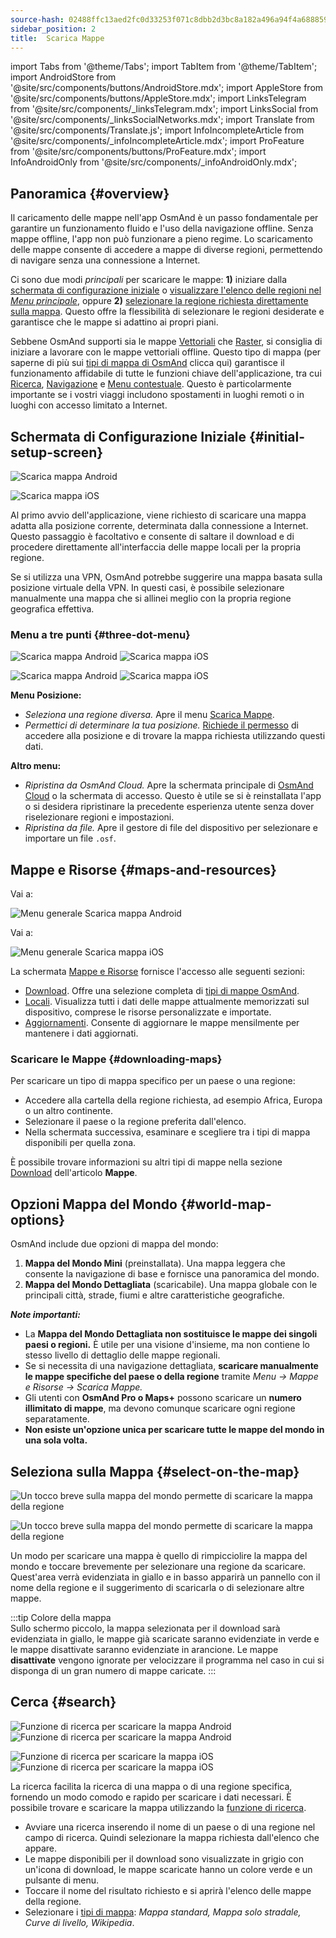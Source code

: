 ```yaml
---
source-hash: 02488ffc13aed2fc0d33253f071c8dbb2d3bc8a182a496a94f4a68885929b5dd
sidebar_position: 2
title:  Scarica Mappe
---
```


import Tabs from '@theme/Tabs';
import TabItem from '@theme/TabItem';
import AndroidStore from '@site/src/components/buttons/AndroidStore.mdx';
import AppleStore from '@site/src/components/buttons/AppleStore.mdx';
import LinksTelegram from '@site/src/components/_linksTelegram.mdx';
import LinksSocial from '@site/src/components/_linksSocialNetworks.mdx';
import Translate from '@site/src/components/Translate.js';
import InfoIncompleteArticle from '@site/src/components/_infoIncompleteArticle.mdx';
import ProFeature from '@site/src/components/buttons/ProFeature.mdx';
import InfoAndroidOnly from '@site/src/components/_infoAndroidOnly.mdx';



## Panoramica {#overview}

Il caricamento delle mappe nell'app OsmAnd è un passo fondamentale per garantire un funzionamento fluido e l'uso della navigazione offline. Senza mappe offline, l'app non può funzionare a pieno regime. Lo scaricamento delle mappe consente di accedere a mappe di diverse regioni, permettendo di navigare senza una connessione a Internet.  

Ci sono due modi *principali* per scaricare le mappe: **1)** iniziare dalla [schermata di configurazione iniziale](#initial-setup-screen) o [visualizzare l'elenco delle regioni nel *Menu principale*](#maps-and-resources), oppure **2)** [selezionare la regione richiesta direttamente sulla mappa](#select-on-the-map). Questo offre la flessibilità di selezionare le regioni desiderate e garantisce che le mappe si adattino ai propri piani.  

Sebbene OsmAnd supporti sia le mappe [Vettoriali](../map/vector-maps.md) che [Raster](../map/raster-maps.md), si consiglia di iniziare a lavorare con le mappe vettoriali offline. Questo tipo di mappa (per saperne di più sui [tipi di mappa di OsmAnd](../personal/maps-resources.md#map-types) clicca qui) garantisce il funzionamento affidabile di tutte le funzioni chiave dell'applicazione, tra cui [Ricerca](../search/index.md), [Navigazione](../navigation/index.md) e [Menu contestuale](../map/map-context-menu.md). Questo è particolarmente importante se i vostri viaggi includono spostamenti in luoghi remoti o in luoghi con accesso limitato a Internet.


## Schermata di Configurazione Iniziale {#initial-setup-screen}

<Tabs groupId="operating-systems" queryString="current-os">

<TabItem value="android" label="Android">

![Scarica mappa Android](@site/static/img/steps/start_screen_first_screen_andr.png)

</TabItem>

<TabItem value="ios" label="iOS">

![Scarica mappa iOS](@site/static/img/steps/start_screen_first_screen_ios.png)

</TabItem>

</Tabs>

Al primo avvio dell'applicazione, viene richiesto di scaricare una mappa adatta alla posizione corrente, determinata dalla connessione a Internet. Questo passaggio è facoltativo e consente di saltare il download e di procedere direttamente all'interfaccia delle mappe locali per la propria regione.  

Se si utilizza una VPN, OsmAnd potrebbe suggerire una mappa basata sulla posizione virtuale della VPN. In questi casi, è possibile selezionare manualmente una mappa che si allinei meglio con la propria regione geografica effettiva.  


### Menu a tre punti {#three-dot-menu}

<Tabs groupId="operating-systems" queryString="current-os">

<TabItem value="android" label="Android">

![Scarica mappa Android](@site/static/img/steps/start_screen_first_screen_location_andr.png)   ![Scarica mappa iOS](@site/static/img/steps/start_screen_first_screen_other_andr.png)

</TabItem>

<TabItem value="ios" label="iOS">

![Scarica mappa Android](@site/static/img/steps/start_screen_first_screen_location_ios.png)   ![Scarica mappa iOS](@site/static/img/steps/start_screen_first_screen_other_ios.png)

</TabItem>

</Tabs>

**Menu Posizione:**

- *Seleziona una regione diversa.* Apre il menu [Scarica Mappe](#maps-and-resources).
- *Permettici di determinare la tua posizione.* [Richiede il permesso](../start-with/first-steps.md#permission-to-access-the-location) di accedere alla posizione e di trovare la mappa richiesta utilizzando questi dati.

**Altro menu:**

- *Ripristina da OsmAnd Cloud.* Apre la schermata principale di [OsmAnd Cloud](../personal/osmand-cloud.md) o la schermata di accesso. Questo è utile se si è reinstallata l'app o si desidera ripristinare la precedente esperienza utente senza dover riselezionare regioni e impostazioni.
- *Ripristina da file.* Apre il gestore di file del dispositivo per selezionare e importare un file `.osf`.  


## Mappe e Risorse {#maps-and-resources}

<Tabs groupId="operating-systems" queryString="current-os">

<TabItem value="android" label="Android">

Vai a: *<Translate android="true" ids="shared_string_menu,maps_and_resources,downloads"/>*

![Menu generale Scarica mappa Android](@site/static/img/personal/maps/download_menu_andr.png)  

</TabItem>

<TabItem value="ios" label="iOS">

Vai a: *<Translate ios="true" ids="shared_string_menu,res_mapsres"/>*

![Menu generale Scarica mappa iOS](@site/static/img/personal/maps/download_menu_ios.png)

</TabItem>

</Tabs>

La schermata [Mappe e Risorse](../personal/maps-resources.md) fornisce l'accesso alle seguenti sezioni:

- [Download](../personal/maps-resources.md#downloads-menu). Offre una selezione completa di [tipi di mappe OsmAnd](../personal/maps-resources.md#map-types).
- [Locali](../personal/maps-resources.md#local-menu). Visualizza tutti i dati delle mappe attualmente memorizzati sul dispositivo, comprese le risorse personalizzate e importate.
- [Aggiornamenti](../personal/maps-resources.md#updates-menu). Consente di aggiornare le mappe mensilmente per mantenere i dati aggiornati.

### Scaricare le Mappe {#downloading-maps}

Per scaricare un tipo di mappa specifico per un paese o una regione:

- Accedere alla cartella della regione richiesta, ad esempio Africa, Europa o un altro continente.
- Selezionare il paese o la regione preferita dall'elenco.
- Nella schermata successiva, esaminare e scegliere tra i tipi di mappa disponibili per quella zona.

È possibile trovare informazioni su altri tipi di mappe nella sezione [Download](../personal/maps-resources.md#downloads-menu) dell'articolo **Mappe**.

## Opzioni Mappa del Mondo {#world-map-options}

OsmAnd include due opzioni di mappa del mondo:  

1. **Mappa del Mondo Mini** (preinstallata). Una mappa leggera che consente la navigazione di base e fornisce una panoramica del mondo.  
2. **Mappa del Mondo Dettagliata** (scaricabile). Una mappa globale con le principali città, strade, fiumi e altre caratteristiche geografiche.

***Note importanti:***

- La **Mappa del Mondo Dettagliata non sostituisce le mappe dei singoli paesi o regioni.** È utile per una visione d'insieme, ma non contiene lo stesso livello di dettaglio delle mappe regionali.  
- Se si necessita di una navigazione dettagliata, **scaricare manualmente le mappe specifiche del paese o della regione** tramite *Menu → Mappe e Risorse → Scarica Mappe.*
- Gli utenti con **OsmAnd Pro o Maps+** possono scaricare un **numero illimitato di mappe**, ma devono comunque scaricare ogni regione separatamente.  
- **Non esiste un'opzione unica per scaricare tutte le mappe del mondo in una sola volta.**


## Seleziona sulla Mappa {#select-on-the-map}

<Tabs groupId="operating-systems" queryString="current-os">

<TabItem value="android" label="Android">

![Un tocco breve sulla mappa del mondo permette di scaricare la mappa della regione](@site/static/img/map/download_region_map_via_worldmap.png)

</TabItem>

<TabItem value="ios" label="iOS">

![Un tocco breve sulla mappa del mondo permette di scaricare la mappa della regione](@site/static/img/settings/download_region_map_via_worldmap_ios.png)

</TabItem>

</Tabs>

Un modo per scaricare una mappa è quello di rimpicciolire la mappa del mondo e toccare brevemente per selezionare una regione da scaricare. Quest'area verrà evidenziata in giallo e in basso apparirà un pannello con il nome della regione e il suggerimento di scaricarla o di selezionare altre mappe.  

:::tip Colore della mappa  
Sullo schermo piccolo, la mappa selezionata per il download sarà evidenziata in giallo, le mappe già scaricate saranno evidenziate in verde e le mappe disattivate saranno evidenziate in arancione. Le mappe **disattivate** vengono ignorate per velocizzare il programma nel caso in cui si disponga di un gran numero di mappe caricate.
:::

## Cerca {#search}

<Tabs groupId="operating-systems" queryString="current-os">

<TabItem value="android" label="Android">

![Funzione di ricerca per scaricare la mappa Android](@site/static/img/settings/search_download_map_3_andr.png) ![Funzione di ricerca per scaricare la mappa Android](@site/static/img/settings/search_download_map_4_andr.png)

</TabItem>

<TabItem value="ios" label="iOS">

![Funzione di ricerca per scaricare la mappa iOS](@site/static/img/settings/search_download_map_1_ios.png) ![Funzione di ricerca per scaricare la mappa iOS](@site/static/img/settings/search_download_map_2_ios.png)

</TabItem>

</Tabs>

La ricerca facilita la ricerca di una mappa o di una regione specifica, fornendo un modo comodo e rapido per scaricare i dati necessari. È possibile trovare e scaricare la mappa utilizzando la [funzione di ricerca](../search/index.md).

- Avviare una ricerca inserendo il nome di un paese o di una regione nel campo di ricerca. Quindi selezionare la mappa richiesta dall'elenco che appare.
- Le mappe disponibili per il download sono visualizzate in grigio con un'icona di download, le mappe scaricate hanno un colore verde e un pulsante di menu.
- Toccare il nome del risultato richiesto e si aprirà l'elenco delle mappe della regione.
- Selezionare i [tipi di mappa](../personal/maps-resources.md#map-types): *Mappa standard, Mappa solo stradale, Curve di livello, Wikipedia*.